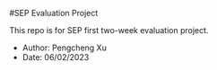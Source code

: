 #SEP Evaluation Project

This repo is for SEP first two-week evaluation project.

- Author: Pengcheng Xu
- Date: 06/02/2023